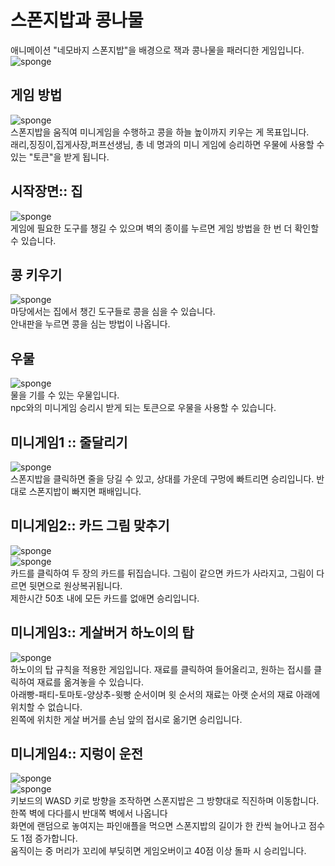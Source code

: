 # 스폰지밥과 콩나물
애니메이션 "네모바지 스폰지밥"을 배경으로 잭과 콩나물을 패러디한 게임입니다.
![sponge](https://github.com/7minutes-7/Spongebob-and-the-Beanstalk/blob/master/Images/readme_title.png)<br />

## 게임 방법
![sponge](https://github.com/7minutes-7/Spongebob-and-the-Beanstalk/blob/master/Images/game_instructions.png)<br />
스폰지밥을 움직여 미니게임을 수행하고 콩을 하늘 높이까지 키우는 게 목표입니다. <br />
래리,징징이,집게사장,퍼프선생님, 총 네 명과의 미니 게임에 승리하면 우물에 사용할 수 있는 "토큰"을 받게 됩니다. <br />

## 시작장면:: 집
![sponge](https://github.com/7minutes-7/Spongebob-and-the-Beanstalk/blob/master/Images/readme_house.png)<br />
게임에 필요한 도구를 챙길 수 있으며 벽의 종이를 누르면 게임 방법을 한 번 더 확인할 수 있습니다.<br />

## 콩 키우기
![sponge](https://github.com/7minutes-7/Spongebob-and-the-Beanstalk/blob/master/Images/readme_yard.png)<br />
마당에서는 집에서 챙긴 도구들로 콩을 심을 수 있습니다.<br />
안내판을 누르면 콩을 심는 방법이 나옵니다.<br />

## 우물
![sponge](https://github.com/7minutes-7/Spongebob-and-the-Beanstalk/blob/master/Images/readme_well.png)<br />
물을 기를 수 있는 우물입니다. <br />
npc와의 미니게임 승리시 받게 되는 토큰으로 우물을 사용할 수 있습니다. <br />

## 미니게임1 :: 줄달리기
![sponge](https://github.com/7minutes-7/Spongebob-and-the-Beanstalk/blob/master/Images/readme_pullrope.png)<br />
스폰지밥을 클릭하면 줄을 당길 수 있고, 상대를 가운데 구멍에 빠트리면 승리입니다. 반대로 스폰지밥이 빠지면 패배입니다.<br />

## 미니게임2:: 카드 그림 맞추기
![sponge](https://github.com/7minutes-7/Spongebob-and-the-Beanstalk/blob/master/Images/readme_card1.png)<br />
![sponge](https://github.com/7minutes-7/Spongebob-and-the-Beanstalk/blob/master/Images/readme_card2.png)<br />
카드를 클릭하여 두 장의 카드를 뒤집습니다. 그림이 같으면 카드가 사라지고, 그림이 다르면 뒷면으로 원상복귀됩니다.<br />
제한시간 50초 내에 모든 카드를 없애면 승리입니다. <br />

## 미니게임3:: 게살버거 하노이의 탑
![sponge](https://github.com/7minutes-7/Spongebob-and-the-Beanstalk/blob/master/Images/readme_hanoi.png)<br />
하노이의 탑 규칙을 적용한 게임입니다. 재료를 클릭하여 들어올리고, 원하는 접시를 클릭하여 재료를 옮겨놓을 수 있습니다.<br />
아래빵-패티-토마토-양상추-윗빵 순서이며 윗 순서의 재료는 아랫 순서의 재료 아래에 위치할 수 없습니다. <br />
왼쪽에 위치한 게살 버거를 손님 앞의 접시로 옮기면 승리입니다. <br />

## 미니게임4:: 지렁이 운전
![sponge](https://github.com/7minutes-7/Spongebob-and-the-Beanstalk/blob/master/Images/readme_worm1.png)<br />
![sponge](https://github.com/7minutes-7/Spongebob-and-the-Beanstalk/blob/master/Images/readme_worm2.png)<br />
키보드의 WASD 키로 방향을 조작하면 스폰지밥은 그 방향대로 직진하며 이동합니다. 한쪽 벽에 다다를시 반대쪽 벽에서 나옵니다<br />
화면에 랜덤으로 놓여지는 파인애플을 먹으면 스폰지밥의 길이가 한 칸씩 늘어나고 점수도 1점 증가합니다. <br />
움직이는 중 머리가 꼬리에 부딪히면 게임오버이고 40점 이상 돌파 시 승리입니다. <br />
